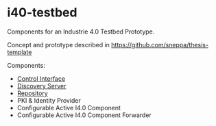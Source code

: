 # i40-testbed
Components for an Industrie 4.0 Testbed Prototype.

Concept and prototype described in https://github.com/sneppa/thesis-template

Components:
- [Control Interface](https://github.com/sneppa/i40-testbed/tree/master/dockers/control)
- [Discovery Server](https://github.com/sneppa/i40-testbed/tree/master/dockers/discovery)
- [Repository](https://github.com/sneppa/i40-testbed/tree/master/dockers/repository)
- PKI & Identity Provider
- Configurable Active I4.0 Component
- Configurable Active I4.0 Component Forwarder
